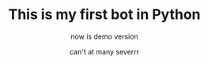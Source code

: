 <h1 align ="center">This is my first bot in Python</h1>
<p align ="center">now is demo version</p>
<p align ="center">can't at many severrr</p>


